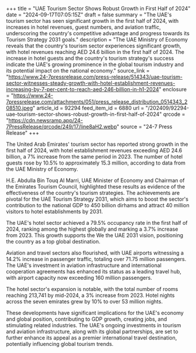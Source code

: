 +++
title = "UAE Tourism Sector Shows Robust Growth in First Half of 2024"
date = "2024-09-17T07:05:15Z"
draft = false
summary = "The UAE's tourism sector has seen significant growth in the first half of 2024, with increases in hotel revenues, guest numbers, and aviation traffic, underscoring the country's competitive advantage and progress towards its Tourism Strategy 2031 goals."
description = "The UAE Ministry of Economy reveals that the country's tourism sector experiences significant growth, with hotel revenues reaching AED 24.6 billion in the first half of 2024. The increase in hotel guests and the country's tourism strategy's success indicate the UAE's growing prominence in the global tourism industry and its potential impact on the national economy."
source_link = "https://www.24-7pressrelease.com/press-release/514343/uae-tourism-sector-witnesses-steady-growth-with-hotel-establishment-revenues-increasing-by-7-per-cent-to-reach-aed-246-billion-in-h1-2024"
enclosure = "https://www.24-7pressrelease.com/attachments/051/press_release_distribution_0514343_208510.jpeg"
article_id = 92294
feed_item_id = 6880
url = "/202409/92294-uae-tourism-sector-shows-robust-growth-in-first-half-of-2024"
qrcode = "https://cdn.newsramp.app/24-7PressRelease/qrcode/249/17/line8aH2.webp"
source = "24-7 Press Release"
+++

<p>The United Arab Emirates' tourism sector has reported strong growth in the first half of 2024, with hotel establishment revenues exceeding AED 24.6 billion, a 7% increase from the same period in 2023. The number of hotel guests rose by 10.5% to approximately 15.3 million, according to data from the UAE Ministry of Economy.</p><p>H.E. Abdulla Bin Touq Al Marri, UAE Minister of Economy and Chairman of the Emirates Tourism Council, highlighted these results as evidence of the effectiveness of the country's tourism strategies. The achievements are pivotal for the UAE Tourism Strategy 2031, which aims to boost the sector's contribution to the national GDP to 450 billion dirhams and attract 40 million visitors to hotel establishments by 2031.</p><p>The UAE's hotel sector achieved a 79.5% occupancy rate in the first half of 2024, ranking among the highest globally and marking a 3.7% increase from 2023. This growth supports the We the UAE 2031 vision, positioning the country as a top global destination.</p><p>Aviation and travel sectors also flourished, with UAE airports witnessing a 14.2% increase in passenger traffic, totaling over 71.75 million passengers. The UAE's investment in aviation infrastructure and international cooperation agreements has enhanced its status as a leading travel hub, with airport capacity now exceeding 160 million passengers.</p><p>The hotel sector's expansion is notable, with the total number of rooms reaching 213,741 by mid-2024, a 3% increase from 2023. Hotel nights across the seven emirates grew by 10% to over 53 million nights.</p><p>These developments have significant implications for the UAE's economy and global position, contributing to GDP growth, creating jobs, and stimulating related industries. The UAE's ongoing investments in tourism and aviation infrastructure, along with its global partnerships, are set to further enhance its appeal as a premier international travel destination, potentially influencing global tourism trends.</p>